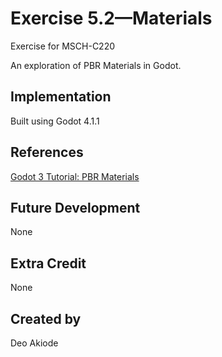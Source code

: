 # Exercise 5.2—Materials

Exercise for MSCH-C220

An exploration of PBR Materials in Godot.

## Implementation

Built using Godot 4.1.1

## References

[Godot 3 Tutorial: PBR Materials](https://www.youtube.com/watch?v=pM5j8x71HcE)

## Future Development

None

## Extra Credit

None

## Created by 

Deo Akiode
